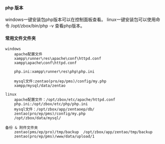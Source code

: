 #### php 版本

windows一键安装包php版本可以在控制面板查看。
linux一键安装包可以使用命令 /opt/zbox/bin/php -v 查看php版本。



#### 常用文件文件夹

```
windows
	apache配置文件
	xampp\runner\res\apache\conf\httpd.conf
	xampp\apache\conf\httpd.conf
	
	php.ini:xampp\runner\res\php\php.ini

	mysql文件:zentao(pro/ep/pms)/config/my.php
	xampp/mysql/data/zentao

linux
	apache配置文件：/opt/zbox/etc/apache/httpd.conf
	php.ini:/opt/zbox/etc/php/php.ini
	mysql文件：/opt/zbox/app/zentaoep/db/
	zentao(pro/ep/pms)/config/my.php
	/opt/zbox/data/mysql/

备份 & 附件文件夹
    zentao(pms/ep/pro)/tmp/backup  /opt/zbox/app/zentao/tmp/backup
    zentao(pro/ep/pms)/www/data/upload/1
```



